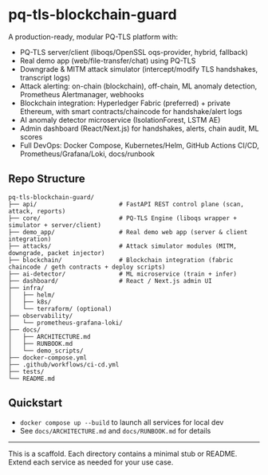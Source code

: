 # pq-tls-blockchain-guard

A production-ready, modular PQ-TLS platform with:
- PQ-TLS server/client (liboqs/OpenSSL oqs-provider, hybrid, fallback)
- Real demo app (web/file-transfer/chat) using PQ-TLS
- Downgrade & MITM attack simulator (intercept/modify TLS handshakes, transcript logs)
- Attack alerting: on-chain (blockchain), off-chain, ML anomaly detection, Prometheus Alertmanager, webhooks
- Blockchain integration: Hyperledger Fabric (preferred) + private Ethereum, with smart contracts/chaincode for handshake/alert logs
- AI anomaly detector microservice (IsolationForest, LSTM AE)
- Admin dashboard (React/Next.js) for handshakes, alerts, chain audit, ML scores
- Full DevOps: Docker Compose, Kubernetes/Helm, GitHub Actions CI/CD, Prometheus/Grafana/Loki, docs/runbook

## Repo Structure
```
pq-tls-blockchain-guard/
├── api/                       # FastAPI REST control plane (scan, attack, reports)
├── core/                      # PQ-TLS Engine (liboqs wrapper + simulator + server/client)
├── demo_app/                  # Real demo web app (server & client integration)
├── attacks/                   # Attack simulator modules (MITM, downgrade, packet injector)
├── blockchain/                # Blockchain integration (fabric chaincode / geth contracts + deploy scripts)
├── ai-detector/               # ML microservice (train + infer)
├── dashboard/                 # React / Next.js admin UI
├── infra/
│   ├── helm/
│   ├── k8s/
│   └── terraform/ (optional)
├── observability/
│   └── prometheus-grafana-loki/
├── docs/
│   ├── ARCHITECTURE.md
│   ├── RUNBOOK.md
│   └── demo_scripts/
├── docker-compose.yml
├── .github/workflows/ci-cd.yml
├── tests/
└── README.md
```

## Quickstart
- `docker compose up --build` to launch all services for local dev
- See `docs/ARCHITECTURE.md` and `docs/RUNBOOK.md` for details

---

This is a scaffold. Each directory contains a minimal stub or README. Extend each service as needed for your use case.
